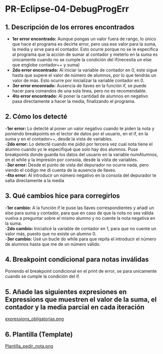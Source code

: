 # PR-Eclipse-04-DebugProgErr
## 1. Descripción de los errores encontrados  
- **1er error encontrado:** Aunque pongas un valor fuera de rango, lo único que hace el programa es decirte error, pero usa ese valor para la suma, la media y sirve para el contador. Esto ocurre porque no se le especifica al programa que la acción de sumar al contador y meterlo en la suma es únicamente cuando no se cumple la condición del if(necesita un else que englobe contador++ y suma)  
- **2do error encontrado:** Al iniciar la variable de contador en 0, este sigue hasta que supere el valor de número de alumnos, por lo que tendrás un valor de más. Esto ocurre por inicializar la variable contador en 0.  
- **3er error enconrado:** Ausencia de llaves en la función if, se puede hacer para comandos de una sola línea, pero no es recomendable.
- **4to error encontrado:** Al poner la cantidad de alumnos en negativo pasa directamente a hacer la media, finalizando el programa.
## 2. Cómo los detecté  
-**1er error:** Lo detecté al poner un valor negativo cuando te piden la nota y poniendo breakpoints en el lector de datos por el usuario, en el if, en la suma y en el contador++, desde la vista de variables.  
-**2do error:** Lo detecté cuando me pidió por tercera vez cual nota tiene el alumno cuando yo le especifiqué que solo hay dos alumnos. Puse breakpoints donde guarda los datos del usuario en la variable numAlumnos, en el while y la impresión por consola, desde la vista de variables.  
-**3er error:** Desde el punto de vista del depurador no ocurre nada, pero viendo el código me di cuenta de la ausencia de llaves.  
-**4to error:** Al introducir un número negativo en la consola del depurador te salta directamente a la media
## 3. Qué cambios hice para corregirlos  
-**1er cambio:** A la función if le puse las llaves correspondientes y añadí un else para suma y contador, para que en caso de que la nota no sea válida vuelva a preguntar sobre el mismo alumno y no cuente la nota negativa en la suma.  
-**2do cambio:** Inicialicé la variable de contador en 1, para que no cuente un valor más, puesto que no existe un alumno 0.  
-**3er cambio:** Usé un bucle do while para que repita el introducir el número de alumnos hasta que me de un número válido.  
## 4. Breakpoint condicional para notas inválidas  
Poniendo el breakpoint condicional en el print de error, se para unicamente cuando se cumple la condición del if.
## 5. Añade las siguientes expresiones en Expressions que muestren el valor de la suma, el contador y la media parcial en cada iteración  
[expressions_obligatorias.png](capturas/expressions_obligatorias.png)
## 6. Plantilla (Template)
[Plantilla_pedir_nota.png](capturas/plantilla_pedir_nota.png)
